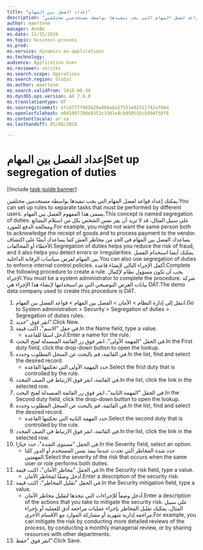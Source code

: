 ```yaml
--- 
title: "إعداد الفصل بين المهام"
description: "يمكنك إعداد قواعد لفصل المهام التي يجب تنفيذها بواسطة مستخدمين مختلفين."
author: maertenm
manager: AnnBe
ms.date: 11/15/2016
ms.topic: business-process
ms.prod: 
ms.service: dynamics-ax-applications
ms.technology: 
audience: Application User
ms.reviewer: sericks
ms.search.scope: Operations
ms.search.region: Global
ms.author: maertenm
ms.search.validFrom: 2016-06-30
ms.dyn365.ops.version: AX 7.0.0
ms.translationtype: HT
ms.sourcegitcommit: efcb77ff883b29a4bbaba27551e02311742afbbd
ms.openlocfilehash: e04109770de8352c3301e4cb950555c5d94f58f8
ms.contentlocale: ar-sa
ms.lasthandoff: 05/08/2018

---
```

# <a name="set-up-segregation-of-duties"></a><span data-ttu-id="db981-103">إعداد الفصل بين المهام</span><span class="sxs-lookup"><span data-stu-id="db981-103">Set up segregation of duties</span></span>

[!include [task guide banner](../../includes/task-guide-banner.md)]

<span data-ttu-id="db981-104">يمكنك إعداد قواعد لفصل المهام التي يجب تنفيذها بواسطة مستخدمين مختلفين.</span><span class="sxs-lookup"><span data-stu-id="db981-104">You can set up rules to separate tasks that must be performed by different users.</span></span> <span data-ttu-id="db981-105">يسمى هذا المفهوم الفصل بين المهام.</span><span class="sxs-lookup"><span data-stu-id="db981-105">This concept is named segregation of duties.</span></span> <span data-ttu-id="db981-106">على سبيل المثال، قد لا تريد أن يقر نفس الشخص بكل من استلام البضائع ومعالجة الدفع للمورد.</span><span class="sxs-lookup"><span data-stu-id="db981-106">For example, you might not want the same person both to acknowledge the receipt of goods and to process payment to the vendor.</span></span> <span data-ttu-id="db981-107">يساعدك الفصل بين المهام في الحد من مخاطر الغش كما يساعدك أيضًا على اكتشاف الأخطاء أو المخالفات.</span><span class="sxs-lookup"><span data-stu-id="db981-107">Segregation of duties helps you reduce the risk of fraud, and it also helps you detect errors or irregularities.</span></span> <span data-ttu-id="db981-108">يمكنك أيضا استخدام الفصل بين المهام لفرض سياسات الرقابة الداخلية.</span><span class="sxs-lookup"><span data-stu-id="db981-108">You can also use segregation of duties to enforce internal control policies.</span></span> <span data-ttu-id="db981-109">أكمل الإجراء التالي لإنشاء قاعدة.</span><span class="sxs-lookup"><span data-stu-id="db981-109">Complete the following procedure to create a rule.</span></span> <span data-ttu-id="db981-110">يجب أن تكون مسؤول نظام لإكمال الإجراء.</span><span class="sxs-lookup"><span data-stu-id="db981-110">You must be a system administrator to complete the procedure.</span></span> <span data-ttu-id="db981-111">شركة بيانات العرض التوضيحي التي تم استخدامها لإنشاء هذا الإجراء هي DAT.</span><span class="sxs-lookup"><span data-stu-id="db981-111">The demo data company used to create this procedure is DAT.</span></span> 

1. <span data-ttu-id="db981-112">انتقل إلى إدارة النظام > الأمان > الفصل بين المهام > قواعد الفصل بين المهام.</span><span class="sxs-lookup"><span data-stu-id="db981-112">Go to System administration > Security > Segregation of duties > Segregation of duties rules.</span></span>
2. <span data-ttu-id="db981-113">انقر فوق "جديد".</span><span class="sxs-lookup"><span data-stu-id="db981-113">Click New.</span></span>
3. <span data-ttu-id="db981-114">في حقل "الاسم"، اكتب قيمة.</span><span class="sxs-lookup"><span data-stu-id="db981-114">In the Name field, type a value.</span></span>
    * <span data-ttu-id="db981-115">أدخل اسمًا للقاعدة.</span><span class="sxs-lookup"><span data-stu-id="db981-115">Enter a name for the rule.</span></span>  
4. <span data-ttu-id="db981-116">في الحقل "المهمة الأولى"، انقر فوق زر القائمة المنسدلة لفتح البحث.</span><span class="sxs-lookup"><span data-stu-id="db981-116">In the First duty field, click the drop-down button to open the lookup.</span></span>
5. <span data-ttu-id="db981-117">في القائمة، قم بالبحث عن السجل المطلوب وحدده.</span><span class="sxs-lookup"><span data-stu-id="db981-117">In the list, find and select the desired record.</span></span>
    * <span data-ttu-id="db981-118">حدد المهمة الأولى التي تحكمها القاعدة.</span><span class="sxs-lookup"><span data-stu-id="db981-118">Select the first duty that is controlled by the rule.</span></span>  
6. <span data-ttu-id="db981-119">في القائمة، انقر فوق الارتباط في الصف المحدد.</span><span class="sxs-lookup"><span data-stu-id="db981-119">In the list, click the link in the selected row.</span></span>
7. <span data-ttu-id="db981-120">في الحقل "المهمة الثانية"، انقر فوق زر القائمة المنسدلة لفتح البحث.</span><span class="sxs-lookup"><span data-stu-id="db981-120">In the Second duty field, click the drop-down button to open the lookup.</span></span>
8. <span data-ttu-id="db981-121">في القائمة، قم بالبحث عن السجل المطلوب وحدده.</span><span class="sxs-lookup"><span data-stu-id="db981-121">In the list, find and select the desired record.</span></span>
    * <span data-ttu-id="db981-122">حدد المهمة الثانية التي تحكمها القاعدة.</span><span class="sxs-lookup"><span data-stu-id="db981-122">Select the second duty that is controlled by the rule.</span></span>  
9. <span data-ttu-id="db981-123">في القائمة، انقر فوق الارتباط في الصف المحدد.</span><span class="sxs-lookup"><span data-stu-id="db981-123">In the list, click the link in the selected row.</span></span>
10. <span data-ttu-id="db981-124">في الحقل "مستوى الشدة"، حدد خيارًا.</span><span class="sxs-lookup"><span data-stu-id="db981-124">In the Severity field, select an option.</span></span>
    * <span data-ttu-id="db981-125">حدد شدة المخاطر التي تحدث عندما ينفذ نفس المستخدم أو الدور كلتا المهمتين.</span><span class="sxs-lookup"><span data-stu-id="db981-125">Select the severity of the risk that occurs when the same user or role performs both duties.</span></span>  
11. <span data-ttu-id="db981-126">في الحقل "مخاطر الأمان"، اكتب قيمة.</span><span class="sxs-lookup"><span data-stu-id="db981-126">In the Security risk field, type a value.</span></span>
    * <span data-ttu-id="db981-127">أدخل وصفًا لمخاطر الأمان.</span><span class="sxs-lookup"><span data-stu-id="db981-127">Enter a description of the security risk.</span></span>  
12. <span data-ttu-id="db981-128">في الحقل "تقليل المخاطر"، اكتب قيمة.</span><span class="sxs-lookup"><span data-stu-id="db981-128">In the Security mitigation field, type a value.</span></span>
    * <span data-ttu-id="db981-129">أدخل وصفاً للإجراءات التي تتخذها لتقليل مخاطر الأمان.</span><span class="sxs-lookup"><span data-stu-id="db981-129">Enter a description of the actions that you take to mitigate the security risk.</span></span> <span data-ttu-id="db981-130">على سبيل المثال، يمكنك تقليل المخاطر بإجراء عمليات مراجعة أدق للعملية أو بإجراء مراجعة إدارية شهرية أو مشاركة الموارد مع الأقسام الأخرى.</span><span class="sxs-lookup"><span data-stu-id="db981-130">For example, you can mitigate the risk by conducting more detailed reviews of the process, by conducting a monthly managerial review, or by sharing resources with other departments.</span></span>  
13. <span data-ttu-id="db981-131">انقر فوق "حفظ".</span><span class="sxs-lookup"><span data-stu-id="db981-131">Click Save.</span></span>


